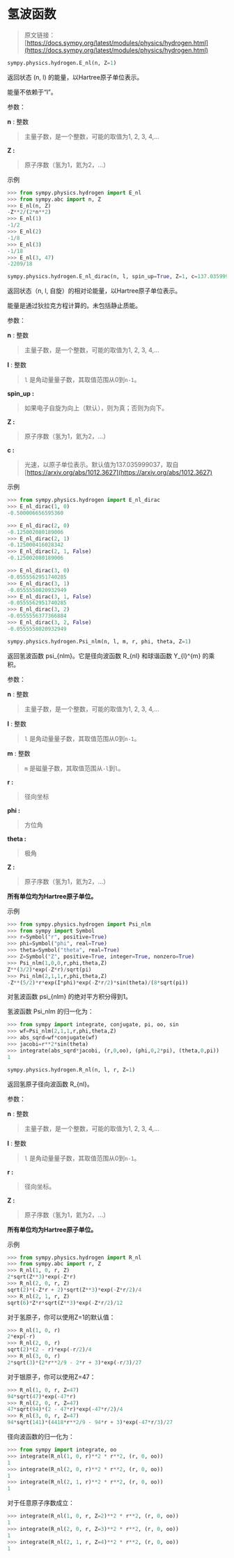 # 氢波函数

> 原文链接：[https://docs.sympy.org/latest/modules/physics/hydrogen.html](https://docs.sympy.org/latest/modules/physics/hydrogen.html)

```py
sympy.physics.hydrogen.E_nl(n, Z=1)
```

返回状态 (n, l) 的能量，以Hartree原子单位表示。

能量不依赖于“l”。

参数：

**n** : 整数

> 主量子数，是一个整数，可能的取值为1, 2, 3, 4,…

**Z :**

> 原子序数（氢为1，氦为2，…）

示例

```py
>>> from sympy.physics.hydrogen import E_nl
>>> from sympy.abc import n, Z
>>> E_nl(n, Z)
-Z**2/(2*n**2)
>>> E_nl(1)
-1/2
>>> E_nl(2)
-1/8
>>> E_nl(3)
-1/18
>>> E_nl(3, 47)
-2209/18 
```

```py
sympy.physics.hydrogen.E_nl_dirac(n, l, spin_up=True, Z=1, c=137.035999037000)
```

返回状态（n, l, 自旋）的相对论能量，以Hartree原子单位表示。

能量是通过狄拉克方程计算的。未包括静止质能。

参数：

**n** : 整数

> 主量子数，是一个整数，可能的取值为1, 2, 3, 4,…

**l** : 整数

> `l` 是角动量量子数，其取值范围从0到`n-1`。

**spin_up :**

> 如果电子自旋为向上（默认），则为真；否则为向下。

**Z :**

> 原子序数（氢为1，氦为2，…）

**c :**

> 光速，以原子单位表示。默认值为137.035999037，取自[https://arxiv.org/abs/1012.3627](https://arxiv.org/abs/1012.3627)

示例

```py
>>> from sympy.physics.hydrogen import E_nl_dirac
>>> E_nl_dirac(1, 0)
-0.500006656595360 
```

```py
>>> E_nl_dirac(2, 0)
-0.125002080189006
>>> E_nl_dirac(2, 1)
-0.125000416028342
>>> E_nl_dirac(2, 1, False)
-0.125002080189006 
```

```py
>>> E_nl_dirac(3, 0)
-0.0555562951740285
>>> E_nl_dirac(3, 1)
-0.0555558020932949
>>> E_nl_dirac(3, 1, False)
-0.0555562951740285
>>> E_nl_dirac(3, 2)
-0.0555556377366884
>>> E_nl_dirac(3, 2, False)
-0.0555558020932949 
```

```py
sympy.physics.hydrogen.Psi_nlm(n, l, m, r, phi, theta, Z=1)
```

返回氢波函数 psi_{nlm}。它是径向波函数 R_{nl} 和球谐函数 Y_{l}^{m} 的乘积。

参数：

**n** : 整数

> 主量子数，是一个整数，可能的取值为1, 2, 3, 4,…

**l** : 整数

> `l` 是角动量量子数，其取值范围从0到`n-1`。

**m** : 整数

> `m` 是磁量子数，其取值范围从`-l`到`l`。

**r :**

> 径向坐标

**phi :**

> 方位角

**theta :**

> 极角

**Z :**

> 原子序数（氢为1，氦为2，…）

**所有单位均为Hartree原子单位。**

示例

```py
>>> from sympy.physics.hydrogen import Psi_nlm
>>> from sympy import Symbol
>>> r=Symbol("r", positive=True)
>>> phi=Symbol("phi", real=True)
>>> theta=Symbol("theta", real=True)
>>> Z=Symbol("Z", positive=True, integer=True, nonzero=True)
>>> Psi_nlm(1,0,0,r,phi,theta,Z)
Z**(3/2)*exp(-Z*r)/sqrt(pi)
>>> Psi_nlm(2,1,1,r,phi,theta,Z)
-Z**(5/2)*r*exp(I*phi)*exp(-Z*r/2)*sin(theta)/(8*sqrt(pi)) 
```

对氢波函数 psi_{nlm} 的绝对平方积分得到1。

氢波函数 Psi_nlm 的归一化为：

```py
>>> from sympy import integrate, conjugate, pi, oo, sin
>>> wf=Psi_nlm(2,1,1,r,phi,theta,Z)
>>> abs_sqrd=wf*conjugate(wf)
>>> jacobi=r**2*sin(theta)
>>> integrate(abs_sqrd*jacobi, (r,0,oo), (phi,0,2*pi), (theta,0,pi))
1 
```

```py
sympy.physics.hydrogen.R_nl(n, l, r, Z=1)
```

返回氢原子径向波函数 R_{nl}。

参数：

**n** : 整数

> 主量子数，是一个整数，可能的取值为1, 2, 3, 4,…

**l** : 整数

> `l` 是角动量量子数，其取值范围从0到`n-1`。

**r :**

> 径向坐标。

**Z :**

> 原子序数（氢为1，氦为2，…）

**所有单位均为Hartree原子单位。**

示例

```py
>>> from sympy.physics.hydrogen import R_nl
>>> from sympy.abc import r, Z
>>> R_nl(1, 0, r, Z)
2*sqrt(Z**3)*exp(-Z*r)
>>> R_nl(2, 0, r, Z)
sqrt(2)*(-Z*r + 2)*sqrt(Z**3)*exp(-Z*r/2)/4
>>> R_nl(2, 1, r, Z)
sqrt(6)*Z*r*sqrt(Z**3)*exp(-Z*r/2)/12 
```

对于氢原子，你可以使用Z=1的默认值：

```py
>>> R_nl(1, 0, r)
2*exp(-r)
>>> R_nl(2, 0, r)
sqrt(2)*(2 - r)*exp(-r/2)/4
>>> R_nl(3, 0, r)
2*sqrt(3)*(2*r**2/9 - 2*r + 3)*exp(-r/3)/27 
```

对于银原子，你可以使用Z=47：

```py
>>> R_nl(1, 0, r, Z=47)
94*sqrt(47)*exp(-47*r)
>>> R_nl(2, 0, r, Z=47)
47*sqrt(94)*(2 - 47*r)*exp(-47*r/2)/4
>>> R_nl(3, 0, r, Z=47)
94*sqrt(141)*(4418*r**2/9 - 94*r + 3)*exp(-47*r/3)/27 
```

径向波函数的归一化为：

```py
>>> from sympy import integrate, oo
>>> integrate(R_nl(1, 0, r)**2 * r**2, (r, 0, oo))
1
>>> integrate(R_nl(2, 0, r)**2 * r**2, (r, 0, oo))
1
>>> integrate(R_nl(2, 1, r)**2 * r**2, (r, 0, oo))
1 
```

对于任意原子序数成立：

```py
>>> integrate(R_nl(1, 0, r, Z=2)**2 * r**2, (r, 0, oo))
1
>>> integrate(R_nl(2, 0, r, Z=3)**2 * r**2, (r, 0, oo))
1
>>> integrate(R_nl(2, 1, r, Z=4)**2 * r**2, (r, 0, oo))
1 
```
